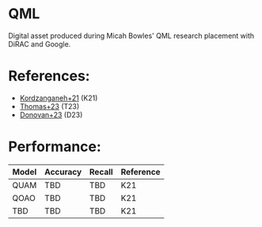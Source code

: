 # QML
Digital asset produced during Micah Bowles' QML research placement with DiRAC and Google.

# References:

- [Kordzanganeh+21](https://arxiv.org/abs/2112.02655) (K21)
- [Thomas+23](https://ui.adsabs.harvard.edu/abs/2023arXiv231012084B/abstract) (T23)
- [Donovan+23](https://ui.adsabs.harvard.edu/abs/2023arXiv230915592S/abstract) (D23)

# Performance:

| Model | Accuracy | Recall | Reference |
|-------|----------|--------|-----------|
| QUAM | TBD | TBD | K21 |
| QOAO | TBD | TBD | K21 |
| TBD | TBD | TBD | K21 |

